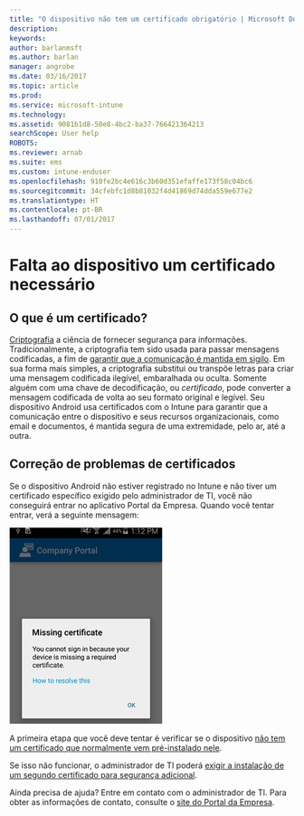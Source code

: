 ```yaml
---
title: "O dispositivo não tem um certificado obrigatório | Microsoft Docs"
description: 
keywords: 
author: barlanmsft
ms.author: barlan
manager: angrobe
ms.date: 03/16/2017
ms.topic: article
ms.prod: 
ms.service: microsoft-intune
ms.technology: 
ms.assetid: 9081b1d8-50e8-4bc2-ba37-766421364213
searchScope: User help
ROBOTS: 
ms.reviewer: arnab
ms.suite: ems
ms.custom: intune-enduser
ms.openlocfilehash: 910fe2bc4e616c3b60d351efaffe173f58c04bc6
ms.sourcegitcommit: 34cfebfc1d8b81032f4d41869d74dda559e677e2
ms.translationtype: HT
ms.contentlocale: pt-BR
ms.lasthandoff: 07/01/2017
---
```

# <a name="your-device-is-missing-a-required-certificate"></a>Falta ao dispositivo um certificado necessário

## <a name="whats-a-certificate"></a>O que é um certificado?

[Criptografia](https://technet.microsoft.com/library/cc962030.aspx) a ciência de fornecer segurança para informações. Tradicionalmente, a criptografia tem sido usada para passar mensagens codificadas, a fim de [garantir que a comunicação é mantida em sigilo](https://technet.microsoft.com/library/cc962019.aspx). Em sua forma mais simples, a criptografia substitui ou transpõe letras para criar uma mensagem codificada ilegível, embaralhada ou oculta. Somente alguém com uma chave de decodificação, ou _certificado_, pode converter a mensagem codificada de volta ao seu formato original e legível. Seu dispositivo Android usa certificados com o Intune para garantir que a comunicação entre o dispositivo e seus recursos organizacionais, como email e documentos, é mantida segura de uma extremidade, pelo ar, até a outra.

## <a name="fixing-certificate-issues"></a>Correção de problemas de certificados

Se o dispositivo Android não estiver registrado no Intune e não tiver um certificado específico exigido pelo administrador de TI, você não conseguirá entrar no aplicativo Portal da Empresa. Quando você tentar entrar, verá a seguinte mensagem:

![screenshot-error-message-about-missing-certificate](./media/andr-cert_install-1-cert_missing.png)

A primeira etapa que você deve tentar é verificar se o dispositivo [não tem um certificado que normalmente vem pré-instalado nele](your-device-is-missing-a-preinstalled-certificate-android.md).

Se isso não funcionar, o administrador de TI poderá [exigir a instalação de um segundo certificado para segurança adicional](your-device-is-missing-an-IT-required-certificate-android.md).

Ainda precisa de ajuda? Entre em contato com o administrador de TI. Para obter as informações de contato, consulte o [site do Portal da Empresa](http://portal.manage.microsoft.com).

